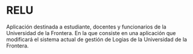 # RELU
Aplicación destinada a estudiante, docentes y funcionarios de la Universidad de la Frontera. En la que consiste en una aplicación que modificará el sistema actual de gestión de Logias de la Universidad de la Frontera.

